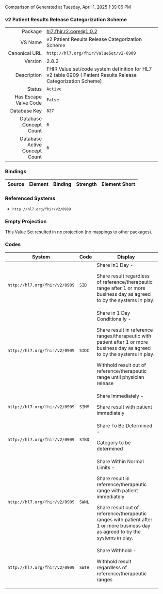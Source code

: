 Comparison of 
Generated at Tuesday, April 1, 2025 1:39:06 PM

### v2 Patient Results Release Categorization Scheme

|      |     |
| ---: | --- |
| Package | hl7.fhir.r2.core@1.0.2 |
| VS Name | v2 Patient Results Release Categorization Scheme |
| Canonical URL | `http://hl7.org/fhir/ValueSet/v2-0909` |
| Version | 2.8.2 |
| Description | FHIR Value set/code system definition for HL7 v2 table 0909 ( Patient Results Release Categorization Scheme) |
| Status | `Active` |
| Has Escape Valve Code | `False` |
| Database Key | `827` |
| Database Concept Count | `6` |
| Database Active Concept Count | `6` |
### Bindings

| Source | Element | Binding | Strength | Element Short |
| ------ | ------- | ------- | -------- | ------------- |

### Referenced Systems

* `http://hl7.org/fhir/v2/0909`
### Empty Projection

This Value Set resulted in no projection (no mappings to other packages).

### Codes

| System | Code | Display |
| ------ | ---- | ------- |
| `http://hl7.org/fhir/v2/0909` | `SID` | Share In1 Day -<p>Share result regardless of reference/therapeutic range after 1 or more business day as agreed to by the systems in play. |
| `http://hl7.org/fhir/v2/0909` | `SIDC` | Share in 1 Day Conditionally -<p>Share result in reference ranges/therapeutic with patient after 1 or more business day as agreed to by the systems in play.<p>Withhold result out of reference/therapeutic range until physician release |
| `http://hl7.org/fhir/v2/0909` | `SIMM` | Share Immediately -<p>Share result with patient immediately |
| `http://hl7.org/fhir/v2/0909` | `STBD` | Share To Be Determined -<p>Category to be determined |
| `http://hl7.org/fhir/v2/0909` | `SWNL` | Share Within Normal Limits -<p>Share result in reference/therapeutic range with patient immediately<p>Share result out of reference/therapeutic ranges with patient after 1 or more business day as agreed to by the systems in play. |
| `http://hl7.org/fhir/v2/0909` | `SWTH` | Share Withhold -<p>Withhold result regardless of reference/therapeutic ranges |

